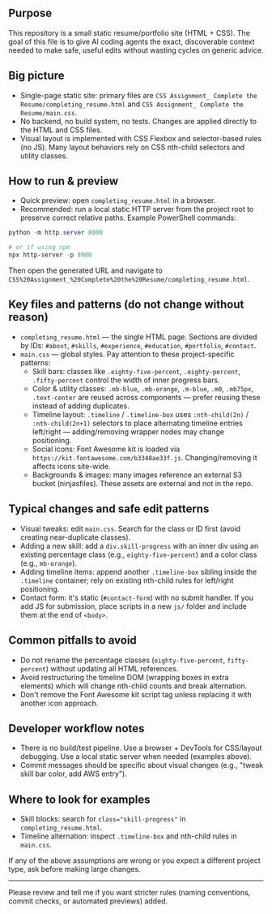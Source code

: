## Purpose

This repository is a small static resume/portfolio site (HTML + CSS). The goal of this file is to give AI coding agents the exact, discoverable context needed to make safe, useful edits without wasting cycles on generic advice.

## Big picture

- Single-page static site: primary files are `CSS Assignment_ Complete the Resume/completing_resume.html` and `CSS Assignment_ Complete the Resume/main.css`.
- No backend, no build system, no tests. Changes are applied directly to the HTML and CSS files.
- Visual layout is implemented with CSS Flexbox and selector-based rules (no JS). Many layout behaviors rely on CSS nth-child selectors and utility classes.

## How to run & preview

- Quick preview: open `completing_resume.html` in a browser.
- Recommended: run a local static HTTP server from the project root to preserve correct relative paths. Example PowerShell commands:

```powershell
python -m http.server 8000

# or if using npm
npx http-server -p 8000
```

Then open the generated URL and navigate to `CSS%20Assignment_%20Complete%20the%20Resume/completing_resume.html`.

## Key files and patterns (do not change without reason)

- `completing_resume.html` — the single HTML page. Sections are divided by IDs: `#about`, `#skills`, `#experience`, `#education`, `#portfolio`, `#contact`.
- `main.css` — global styles. Pay attention to these project-specific patterns:
  - Skill bars: classes like `.eighty-five-percent`, `.eighty-percent`, `.fifty-percent` control the width of inner progress bars.
  - Color & utility classes: `.mb-blue`, `.mb-orange`, `.m-blue`, `.m0`, `.mb75px`, `.text-center` are reused across components — prefer reusing these instead of adding duplicates.
  - Timeline layout: `.timeline` / `.timeline-box` uses `:nth-child(2n)` / `:nth-child(2n+1)` selectors to place alternating timeline entries left/right — adding/removing wrapper nodes may change positioning.
  - Social icons: Font Awesome kit is loaded via `https://kit.fontawesome.com/b3348ae33f.js`. Changing/removing it affects icons site-wide.
  - Backgrounds & images: many images reference an external S3 bucket (ninjasfiles). These assets are external and not in the repo.

## Typical changes and safe edit patterns

- Visual tweaks: edit `main.css`. Search for the class or ID first (avoid creating near-duplicate classes).
- Adding a new skill: add a `div.skill-progress` with an inner div using an existing percentage class (e.g., `eighty-five-percent`) and a color class (e.g., `mb-orange`).
- Adding timeline items: append another `.timeline-box` sibling inside the `.timeline` container; rely on existing nth-child rules for left/right positioning.
- Contact form: it's static (`#contact-form`) with no submit handler. If you add JS for submission, place scripts in a new `js/` folder and include them at the end of `<body>`.

## Common pitfalls to avoid

- Do not rename the percentage classes (`eighty-five-percent`, `fifty-percent`) without updating all HTML references.
- Avoid restructuring the timeline DOM (wrapping boxes in extra elements) which will change nth-child counts and break alternation.
- Don't remove the Font Awesome kit script tag unless replacing it with another icon approach.

## Developer workflow notes

- There is no build/test pipeline. Use a browser + DevTools for CSS/layout debugging. Use a local static server when needed (examples above).
- Commit messages should be specific about visual changes (e.g., "tweak skill bar color, add AWS entry").

## Where to look for examples

- Skill blocks: search for `class="skill-progress"` in `completing_resume.html`.
- Timeline alternation: inspect `.timeline-box` and nth-child rules in `main.css`.

If any of the above assumptions are wrong or you expect a different project type, ask before making large changes.

---

Please review and tell me if you want stricter rules (naming conventions, commit checks, or automated previews) added.
